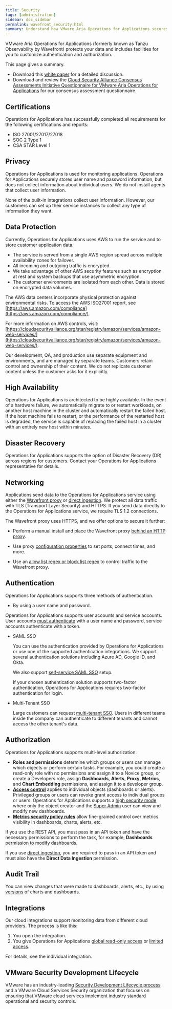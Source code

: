 ```yaml
---
title: Security
tags: [administration]
sidebar: doc_sidebar
permalink: wavefront_security.html
summary: Understand how VMware Aria Operations for Applications secures your data and supports fine-tuning security for your cluster.
---
```


VMware Aria Operations for Applications (formerly known as Tanzu Observability by Wavefront) protects your data and includes facilities for you to customize authentication and authorization.

This page gives a summary.
* Download this [white paper](https://tanzu.vmware.com/content/white-papers/vmware-tanzu-observability-security-and-privacy) for a detailed discussion. 
* Download and review the [Cloud Security Alliance Consensus Assessments Initiative Questionnaire for VMware Aria Operations for Applications](https://cloudsecurityalliance.org/star/registry/vmware-inc/) for our consensus assessment questionnaire.

## Certifications

Operations for Applications has successfully completed all requirements for the following certifications and reports:

*	ISO 27001/27017/27018
*	SOC 2 Type 1
*	CSA STAR Level 1

## Privacy

Operations for Applications is used for monitoring applications. Operations for Applications securely stores user name and password information, but does not collect information about individual users. We do not install agents that collect user information.

None of the built-in integrations collect user information. However, our customers can set up their service instances to collect any type of information they want.

## Data Protection

Currently, Operations for Applications uses AWS to run the service and to store customer application data.

* The service is served from a single AWS region spread across multiple availability zones for failover.
* All incoming and outgoing traffic is encrypted.
* We take advantage of other AWS security features such as encryption at rest and system backups that use asymmetric encryption.
* The customer environments are isolated from each other. Data is stored on encrypted data volumes.

The AWS data centers incorporate physical protection against environmental risks. To
access the AWS ISO27001 report, see [https://aws.amazon.com/compliance](https://aws.amazon.com/compliance/).

For more information on AWS controls, visit:
[https://cloudsecurityalliance.org/star/registry/amazon/services/amazon-web-services/](https://cloudsecurityalliance.org/star/registry/amazon/services/amazon-web-services/).

Our development, QA, and production use separate equipment and environments, and are managed by separate teams.
Customers retain control and ownership of their content. We do not replicate customer content unless the customer asks for it explicitly.

## High Availability

Operations for Applications is architected to be highly available. In the event of a hardware failure, we automatically migrate to or restart workloads, on another host machine in the cluster and automatically restart the failed host. If the host machine fails to restart, or the performance of the restarted host is degraded, the service is capable of replacing the failed host in a cluster with an entirely new host within minutes.

## Disaster Recovery

Operations for Applications supports the option of Disaster Recovery (DR) across regions for customers. Contact your Operations for Applications representative for details.

## Networking

Applications send data to the Operations for Applications service using either the [Wavefront proxy](proxies.html) or [direct ingestion](direct_ingestion.html). We protect all data traffic with TLS (Transport Layer Security) and HTTPS. If you send data directly to the Operations for Applications service, we require TLS 1.2 connections.

The Wavefront proxy uses HTTPS, and we offer options to secure it further:
* Perform a manual install and place the Wavefront proxy [behind an HTTP proxy](proxies_manual_install.html#configure-wavefront-proxy-with-an-httphttps-proxy).

* Use proxy [configuration properties](proxies_configuring.html#configuration-properties) to set ports, connect times, and more.

* Use an [allow list regex or block list regex](proxies_preprocessor_rules.html#point-filtering-rules) to control traffic to the Wavefront proxy.


## Authentication

Operations for Applications supports three methods of authentication.

* By using a user name and password.

 Operations for Applications supports user accounts and service accounts. User accounts [must authenticate](authentication.html) with a user name and password, service accounts authenticate with a token.

* SAML SSO

  You can use the authentication provided by Operations for Applications or use one of the supported authentication integrations. We support several authentication solutions including Azure AD, Google ID, and Okta.

  We also support [self-service SAML SSO](auth_self_service_sso.html) setup.

  If your chosen authentication solution supports two-factor authentication, Operations for Applications requires two-factor authentication for login.

* Multi-Tenant SSO

  Large customers can request [multi-tenant SSO](authentication.html#multi-tenant-authentication). Users in different teams inside the company can authenticate to different tenants and cannot access the other tenant's data.


## Authorization

Operations for Applications supports multi-level authorization:
* **Roles and permissions** determine which groups or users can manage which objects or perform certain tasks. For example, you could create a read-only role with no permissions and assign it to a Novice group, or create a Developers role, assign **Dashboards**, **Alerts**, **Proxy**, **Metrics**, and **Chart Embedding** permissions, and assign it to a developer group.
* [**Access control**](access.html) applies to individual objects (dashboards or alerts). Privileged groups or users can revoke grant access to individual groups or users. Operations for Applications supports a [high security mode](access.html#change-the-access-control-security-organization-setting) where only the object creator and the [Super Admin](authorization-faq.html#who-is-the-super-admin-user) user can view and modify new dashboards.
* [**Metrics security policy rules**](metrics_security.html) allow fine-grained control over metrics visibility in dashboards, charts, alerts, etc.



If you use the REST API, you must pass in an API token and have the necessary permissions to perform the task, for example, **Dashboards** permission to modify dashboards.

If you use [direct ingestion](direct_ingestion.html), you are required to pass in an API token and must also have the **Direct Data Ingestion** permission.

## Audit Trail

You can view changes that were made to dashboards, alerts, etc., by using [versions](track_adoption.html#examine-versions-of-dashboards-and-alerts) of charts and dashboards.

## Integrations

Our cloud integrations support monitoring data from different cloud providers. The process is like this:
1. You open the integration.
2. You give Operations for Applications [global read-only access](integrations_aws_overview.html#give-read-only-access-to-your-amazon-account-and-get-the-role-arn) or [limited access](integrations_aws_overview.html#giving-limited-access).

For details, see the individual integration.

## VMware Security Development Lifecycle

VMware has an industry-leading [Security Development Lifecycle process](https://www.vmware.com/security/sdl.html) and a VMware Cloud Services Security organization that focuses on ensuring that VMware cloud services implement industry standard operational and security controls.
